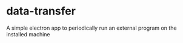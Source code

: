 # data-transfer
A simple electron app to periodically run an external program on the installed machine
